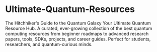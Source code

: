 # Ultimate-Quantum-Resources
The Hitchhiker's Guide to the Quantum Galaxy Your Ultimate Quantum Resource Hub.  A curated, ever-growing collection of the best quantum computing resources from beginner roadmaps to advanced research papers, tools, SDKs, projects, and career guides.  Perfect for students, researchers, and quantum-curious minds.
